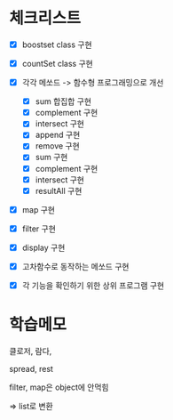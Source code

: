 # 체크리스트

- [x] boostset class 구현
- [x] countSet class 구현
- [x] 각각 메쏘드 -> 함수형 프로그래밍으로 개선

  - [x] sum 합집합 구현
  - [x] complement 구현
  - [x] intersect 구현
  - [x] append 구현
  - [x] remove 구현
  - [x] sum 구현
  - [x] complement 구현
  - [x] intersect 구현
  - [x] resultAll 구현

- [x] map 구현
- [x] filter 구현
- [x] display 구현
- [x] 고차함수로 동작하는 메쏘드 구현

- [x] 각 기능을 확인하기 위한 상위 프로그램 구현

# 학습메모

클로저, 람다,

spread, rest

filter, map은 object에 안먹힘

=> list로 변환
